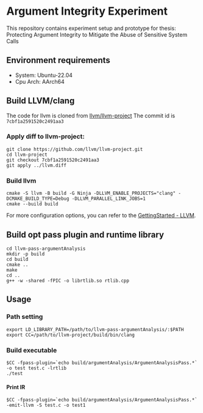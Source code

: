 # Argument Integrity Experiment
This repository contains experiment setup and prototype for thesis: Protecting Argument Integrity to Mitigate the Abuse of Sensitive System Calls

## Environment requirements
- System: Ubuntu-22.04
- Cpu Arch: AArch64

## Build LLVM/clang
The code for llvm is cloned from [llvm/llvm-project](https://github.com/llvm/llvm-project)
The commit id is `7cbf1a2591520c2491aa3`
### Apply diff to llvm-project:
```
git clone https://github.com/llvm/llvm-project.git
cd llvm-project
git checkout 7cbf1a2591520c2491aa3
git apply ../llvm.diff
```
### Build llvm
```
cmake -S llvm -B build -G Ninja -DLLVM_ENABLE_PROJECTS="clang" -DCMAKE_BUILD_TYPE=Debug -DLLVM_PARALLEL_LINK_JOBS=1
cmake --build build
```
For more configuration options, you can refer to the [GettingStarted - LLVM](https://llvm.org/docs/GettingStarted.html).

## Build opt pass plugin and runtime library
```
cd llvm-pass-argumentAnalysis
mkdir -p build
cd build
cmake ..
make
cd ..
g++ -w -shared -fPIC -o librtlib.so rtlib.cpp
```
## Usage
### Path setting
```
export LD_LIBRARY_PATH=/path/to/llvm-pass-argumentAnalysis/:$PATH
export CC=/path/to/llvm-project/build/bin/clang
```
### Build executable
```
$CC -fpass-plugin=`echo build/argumentAnalysis/ArgumentAnalysisPass.*` -o test test.c -lrtlib
./test
```

#### Print IR
```
$CC -fpass-plugin=`echo build/argumentAnalysis/ArgumentAnalysisPass.*` -emit-llvm -S test.c -o test1 
```
